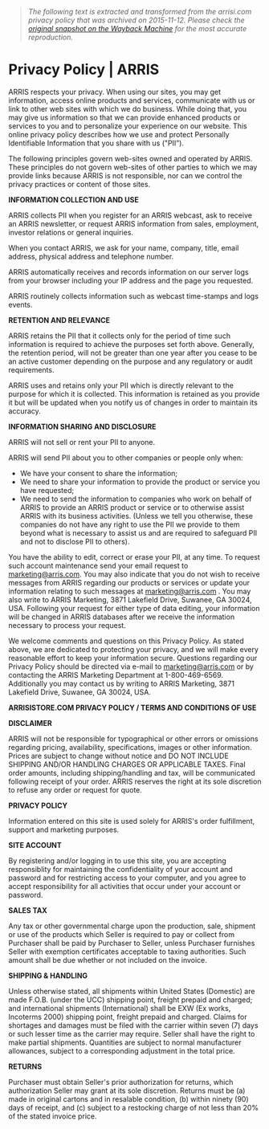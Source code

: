 > *The following text is extracted and transformed from the arrisi.com privacy policy that was archived on 2015-11-12. Please check the [original snapshot on the Wayback Machine](https://web.archive.org/web/20151112072050id_/http%3A//www.arrisi.com/Company/Privacy) for the most accurate reproduction.*

# Privacy Policy | ARRIS

ARRIS respects your privacy. When using our sites, you may get information, access online products and services, communicate with us or link to other web sites with which we do business. While doing that, you may give us information so that we can provide enhanced products or services to you and to personalize your experience on our website. This online privacy policy describes how we use and protect Personally Identifiable Information that you share with us ("PII”).

The following principles govern web-sites owned and operated by ARRIS. These principles do not govern web-sites of other parties to which we may provide links because ARRIS is not responsible, nor can we control the privacy practices or content of those sites.

**INFORMATION COLLECTION AND USE**

ARRIS collects PII when you register for an ARRIS webcast, ask to receive an ARRIS newsletter, or request ARRIS information from sales, employment, investor relations or general inquiries.

When you contact ARRIS, we ask for your name, company, title, email address, physical address and telephone number.

ARRIS automatically receives and records information on our server logs from your browser including your IP address and the page you requested.

ARRIS routinely collects information such as webcast time-stamps and logs events.

**RETENTION AND RELEVANCE**

ARRIS retains the PII that it collects only for the period of time such information is required to achieve the purposes set forth above. Generally, the retention period, will not be greater than one year after you cease to be an active customer depending on the purpose and any regulatory or audit requirements.

ARRIS uses and retains only your PII which is directly relevant to the purpose for which it is collected. This information is retained as you provide it but will be updated when you notify us of changes in order to maintain its accuracy.

**INFORMATION SHARING AND DISCLOSURE**

ARRIS will not sell or rent your PII to anyone.

ARRIS will send PII about you to other companies or people only when:

  * We have your consent to share the information;
  * We need to share your information to provide the product or service you have requested;
  * We need to send the information to companies who work on behalf of ARRIS to provide an ARRIS product or service or to otherwise assist ARRIS with its business activities. (Unless we tell you otherwise, these companies do not have any right to use the PII we provide to them beyond what is necessary to assist us and are required to safeguard PII and not to disclose PII to others).



You have the ability to edit, correct or erase your PII, at any time. To request such account maintenance send your email request to [marketing@arris.com](mailto:marketing@arris.com). You may also indicate that you do not wish to receive messages from ARRIS regarding our products or services or update your information relating to such messages at [marketing@arris.com](mailto:marketing@arris.com) . You may also write to ARRIS Marketing, 3871 Lakefield Drive, Suwanee, GA 30024, USA. Following your request for either type of data editing, your information will be changed in ARRIS databases after we receive the information necessary to process your request.

We welcome comments and questions on this Privacy Policy. As stated above, we are dedicated to protecting your privacy, and we will make every reasonable effort to keep your information secure. Questions regarding our Privacy Policy should be directed via e-mail to [marketing@arris.com](mailto:marketing@arris.com) or by contacting the ARRIS Marketing Department at 1-800-469-6569. Additionally you may contact us by writing to ARRIS Marketing, 3871 Lakefield Drive, Suwanee, GA 30024, USA.

**ARRISISTORE.COM PRIVACY POLICY / TERMS AND CONDITIONS OF USE**

**DISCLAIMER**

ARRIS will not be responsible for typographical or other errors or omissions regarding pricing, availability, specifications, images or other information. Prices are subject to change without notice and DO NOT INCLUDE SHIPPING AND/OR HANDLING CHARGES OR APPLICABLE TAXES. Final order amounts, including shipping/handling and tax, will be communicated following receipt of your order. ARRIS reserves the right at its sole discretion to refuse any order or request for quote.

**PRIVACY POLICY**

Information entered on this site is used solely for ARRIS's order fulfillment, support and marketing purposes.

**SITE ACCOUNT**

By registering and/or logging in to use this site, you are accepting responsiblity for maintaining the confidentiality of your account and password and for restricting access to your computer, and you agree to accept responsibility for all activities that occur under your account or password.

**SALES TAX**

Any tax or other governmental charge upon the production, sale, shipment or use of the products which Seller is required to pay or collect from Purchaser shall be paid by Purchaser to Seller, unless Purchaser furnishes Seller with exemption certificates acceptable to taxing authorities. Such amount shall be due whether or not included on the invoice.

**SHIPPING & HANDLING**

Unless otherwise stated, all shipments within United States (Domestic) are made F.O.B. (under the UCC) shipping point, freight prepaid and charged; and international shipments (International) shall be EXW (Ex works, Incoterms 2000) shipping point, freight prepaid and charged. Claims for shortages and damages must be filed with the carrier within seven (7) days or such lesser time as the carrier may require. Seller shall have the right to make partial shipments. Quantities are subject to normal manufacturer allowances, subject to a corresponding adjustment in the total price.

**RETURNS**

Purchaser must obtain Seller's prior authorization for returns, which authorization Seller may grant at its sole discretion. Returns must be (a) made in original cartons and in resalable condition, (b) within ninety (90) days of receipt, and (c) subject to a restocking charge of not less than 20% of the stated invoice price.
